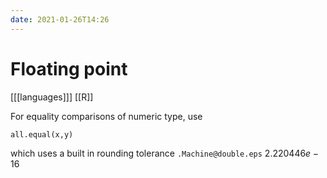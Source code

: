 ```yaml
---
date: 2021-01-26T14:26
---
```


# Floating point

[[[languages]]]
[[R]]

For equality comparisons of numeric type, use

```
all.equal(x,y)
```
which uses a built in rounding tolerance `.Machine@double.eps` $2.220446e-16$